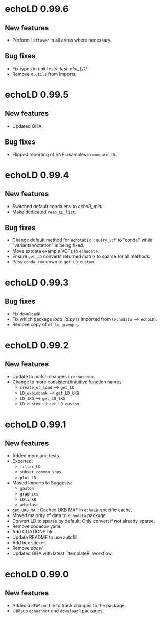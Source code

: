 # echoLD 0.99.6

## New features

* Perform `liftover` in all areas where necessary. 

## Bug fixes

* Fix typos in unit tests: *test-plot_LD*/
* Remove `R.utils` from Imports. 

# echoLD 0.99.5

## New features

* Updated GHA. 

## Bug fixes

* Flipped reporting of SNPs/samples in `compute_LD`. 

# echoLD 0.99.4

## New features

* Switched default conda env to *echoR_mini*. 
* Make dedicated `read_LD_list`.

## Bug fixes

* Change default method for `echotabix::query_vcf` to 
"conda" while "variantannotation" is being fixed. 
* Move extdata example VCFs to `echodata`. 
* Ensure `get_LD` converts returned matrix to sparse for all methods. 
* Pass `conda_env` down to `get_LD_custom`. 

# echoLD 0.99.3

## Bug fixes

* Fix `downloadR`.
* Fix which package *load_ld.py* is imported from (`echodata` --> `echoLD`).
* Remove copy of `dt_to_granges`. 

# echoLD 0.99.2

## New features

* Update to match changes in `echotabix`.
* Change to more consistent/intuitive function names:
    - `create_or_load` --> `get_LD`
    - `LD_ukbiobank` --> `get_LD_UKB`
    - `LD_1KG` --> `get_LD_1KG`
    - `LD_custom` --> `get_LD_custom`



# echoLD 0.99.1

## New features

* Added more unit tests.  
* Exported:
    + `filter_LD`
    + `subset_common_snps`
    + `plot_LD`
* Moved Imports to Suggests:
    + `gaston`
    + `graphics` 
    + `LDlinkR`
    + `adjclust`
* `get_UKB_MAF`: Cached UKB MAF in `echoLD`-specific cache.  
* Moved majority of data to `echodata` package. 
* Convert LD to sparse by default. Only convert if not already sparse. 
* Remove codecov yaml. 
* Add CITATIONS file.
* Update README to use autofill. 
* Add hex sticker. 
* Remove *docs/*
* Updated GHA with latest ``templateR` workflow. 

# echoLD 0.99.0

## New features

* Added a `NEWS.md` file to track changes to the package.
* Utilises `echoannot` and `downloadR` packages. 
